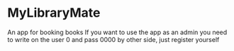 # MyLibraryMate
An app for booking books
If you want to use the app as an admin you need to write on the user 0 and pass 0000 by other side, just register yourself
